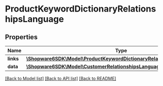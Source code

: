 # ProductKeywordDictionaryRelationshipsLanguage

## Properties
Name | Type | Description | Notes
------------ | ------------- | ------------- | -------------
**links** | [**\Shopware6SDK\Model\ProductKeywordDictionaryRelationshipsLanguageLinks**](ProductKeywordDictionaryRelationshipsLanguageLinks.md) |  | [optional] 
**data** | [**\Shopware6SDK\Model\CustomerRelationshipsLanguageData**](CustomerRelationshipsLanguageData.md) |  | [optional] 

[[Back to Model list]](../../README.md#documentation-for-models) [[Back to API list]](../../README.md#documentation-for-api-endpoints) [[Back to README]](../../README.md)

